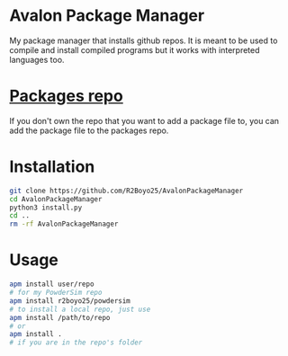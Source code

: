 # Avalon Package Manager

My package manager that installs github repos.
It is meant to be used to compile and install compiled programs but it works with interpreted languages too.

# [Packages repo](https://github.com/R2Boyo25/AvalonPMPackages)

If you don't own the repo that you want to add a package file to, you can add the package file to the packages repo.

# Installation
```bash
git clone https://github.com/R2Boyo25/AvalonPackageManager
cd AvalonPackageManager
python3 install.py
cd ..
rm -rf AvalonPackageManager
```

# Usage
```bash
apm install user/repo
# for my PowderSim repo
apm install r2boyo25/powdersim
# to install a local repo, just use
apm install /path/to/repo
# or
apm install .
# if you are in the repo's folder
```
